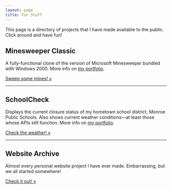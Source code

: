 ```yaml
---
layout: page
title: Fun Stuff
---
```

This page is a directory of projects that I have made available to the public. Click around and have fun!

## Minesweeper Classic

A fully-functional clone of the version of Microsoft Minesweeper bundled with Windows 2000. More info on
[my portfolio](/portfolio#minesweeper).

[Sweep some mines! &raquo;](/minesweeper)

<hr>

## SchoolCheck

Displays the current closure status of my hometown school district, Monroe Public Schools. Also shows current weather
conditions&mdash;at least those whose APIs still function. More info on [my portfolio](/portfolio#schoolcheck).

[Check the weather! &raquo;](/snow)

<hr>

## Website Archive

Almost every personal website project I have ever made. Embarrassing, but we all started somewhere!

[Check it out! &raquo;](http://archive.brandonjd.net/)
